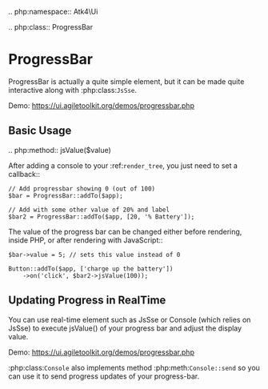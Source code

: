 .. php:namespace:: Atk4\Ui

.. php:class:: ProgressBar

# ProgressBar

ProgressBar is actually a quite simple element, but it can be made quite interactive along with
:php:class:`JsSse`.

Demo: https://ui.agiletoolkit.org/demos/progressbar.php

## Basic Usage

.. php:method:: jsValue($value)

After adding a console to your :ref:`render_tree`, you just need to set a callback::

    // Add progressbar showing 0 (out of 100)
    $bar = ProgressBar::addTo($app);

    // Add with some other value of 20% and label
    $bar2 = ProgressBar::addTo($app, [20, '% Battery']);

The value of the progress bar can be changed either before rendering, inside PHP, or after rendering
with JavaScript::

    $bar->value = 5; // sets this value instead of 0

    Button::addTo($app, ['charge up the battery'])
        ->on('click', $bar2->jsValue(100));

## Updating Progress in RealTime

You can use real-time element such as JsSse or Console (which relies on JsSse) to execute
jsValue() of your progress bar and adjust the display value.

Demo: https://ui.agiletoolkit.org/demos/progressbar.php

:php:class:`Console` also implements method :php:meth:`Console::send` so you can use it to send progress
updates of your progress-bar.

